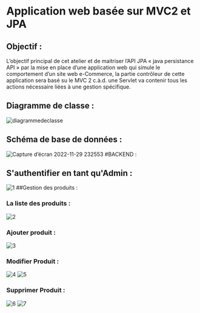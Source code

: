 # Application web basée sur MVC2 et JPA

## Objectif  :
L’objectif principal de cet atelier et de maitriser l’API JPA « java persistance API » par la mise
en place d’une application web qui simule le comportement d’un site web e-Commerce, la partie
contrôleur de cette application sera basé su le MVC 2 c.à.d. une Servlet va contenir tous les actions
nécessaire liées à une gestion spécifique.
## Diagramme de classe :
![diagrammedeclasse](https://user-images.githubusercontent.com/101187429/204670042-ee09d37b-d468-4b36-b8c3-4eb8f3aa2f94.jpg)
## Schéma de base de données :
![Capture d’écran 2022-11-29 232553](https://user-images.githubusercontent.com/101187429/204670610-948fd44e-9442-4d77-96cd-c6ac0bd251aa.jpg)
 #BACKEND :
 ## S'authentifier en tant qu'Admin :
![1](https://user-images.githubusercontent.com/101187429/204670947-ba2f0355-a331-4bb3-9e80-e3d419df06db.jpg)
 ##Gestion des produits :
 ### La liste des produits :
![2](https://user-images.githubusercontent.com/101187429/204670950-f9277cf8-f9cb-4024-b5bc-8ddb85dbbb1e.jpg)
### Ajouter produit :
![3](https://user-images.githubusercontent.com/101187429/204670955-5b525fe6-d1a8-4cb6-8048-ac463c958c8e.jpg)
### Modifier Produit :
![4](https://user-images.githubusercontent.com/101187429/204670959-ae3650f7-f8ff-4f12-a97f-72ae37a3e967.jpg)
![5](https://user-images.githubusercontent.com/101187429/204670960-7a8e600f-439b-44c7-b9ae-d80b05d89043.jpg)
### Supprimer Produit :
![6](https://user-images.githubusercontent.com/101187429/204670963-d5297b91-1663-47fe-95b0-d4ead1f6a964.jpg)
![7](https://user-images.githubusercontent.com/101187429/204670964-aa5cc198-d1a1-45f2-8251-d4577747f513.jpg)

